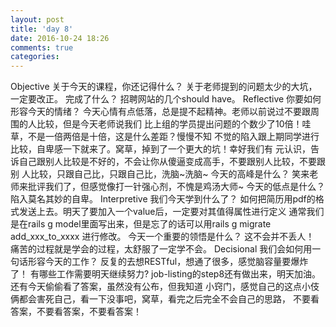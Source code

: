 ```yaml
---
layout: post
title: 'day 8'
date: 2016-10-24 18:26
comments: true
categories: 
---
```

Objective
关于今天的课程，你还记得什么？
关于老师提到的问题太少的大坑，一定要改正。
完成了什么？
招聘网站的几个should have。
Reflective
你要如何形容今天的情绪？
今天心情有点低落，总是提不起精神。老师以前说过不要跟周围的人比较，但是今天老师说我们
比上组的学员提出问题的个数少了10倍！哇草，不是一倍两倍是十倍，这是什么差距？慢慢不知
不觉的陷入跟上期同学进行比较，自卑感一下就来了。窝草，掉到了一个更大的坑！幸好我们有
元认识，告诉自己跟别人比较是不好的，不会让你从傻逼变成高手，不要跟别人比较，不要跟别
人比较，只跟自己比，只跟自己比，洗脑~洗脑~
今天的高峰是什么？
笑来老师来批评我们了，但感觉像打一针强心剂，不愧是鸡汤大师~
今天的低点是什么？
陷入莫名其妙的自卑。
Interpretive
我们今天学到什么了？
如何把简历用pdf的格式发送上去。明天了要加入一个value后，一定要对其值得属性进行定义
通常我们是在rails g model里面写出来，但是忘了的话可以用rails g migrate add_xxx_to_xxxx
进行修改。
今天一个重要的领悟是什么？
这不会并不丢人！
痛苦的过程就是学会的过程，太舒服了一定学不会。
Decisional
我们会如何用一句话形容今天的工作？
反复的去想RESTful，想通了很多，感觉脑容量要爆炸了！
有哪些工作需要明天继续努力?
job-listing的step8还有做出来，明天加油。还有今天偷偷看了答案，虽然没有公布，但我知道
小窍门，感觉自己的这点小伎俩都会害死自己，看一下没事吧，窝草，看完之后完全不会自己的思路，
不要看答案，不要看答案，不要看答案！